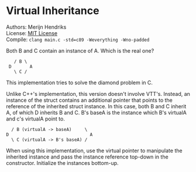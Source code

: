 # Virtual Inheritance
Authors: Merijn Hendriks<br/>
License: [MIT License](https://github.com/MerijnHendriks/OOP-C89/blob/master/LICENSE)<br/>
Compile: ```clang main.c -std=c89 -Weverything -Wno-padded```

Both B and C contain an instance of A. Which is the real one?
```
   / B \
 D       A
   \ C /
```

This implementation tries to solve the diamond problem in C.

Unlike C++'s implementation, this version doesn't involve VTT's. Instead, an instance of the struct contains an additional pointer that points to the reference of the inherited struct instance. In this case, both B and C inherit A, of which D inherits B and C. B's baseA is the instance which B's virtualA and c's virtualA point to.

```
  / B (virtualA -> baseA)     \
D                               A
  \ C (virtualA -> B's baseA) /
```

When using this implementation, use the virtual pointer to manipulate the inherited instance and pass the instance reference top-down in the constructor. Initialize the instances bottom-up.
